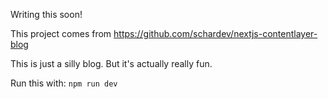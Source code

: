 Writing this soon!

This project comes from https://github.com/schardev/nextjs-contentlayer-blog

This is just a silly blog. But it's actually really fun.

Run this with: 
`npm run dev`